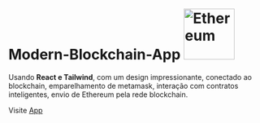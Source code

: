 # Modern-Blockchain-App <img src="https://user-images.githubusercontent.com/74227915/164668117-c6304d97-2a13-4013-b417-224861b14f86.svg" alt="Ethereum" style="height: 100px; width:100px;"/>
Usando **React e Tailwind**, com um design impressionante, conectado ao blockchain, emparelhamento de metamask, interação com contratos inteligentes, envio de Ethereum pela rede blockchain.


Visite [App](https://modern-block-chain.000webhostapp.com/)


